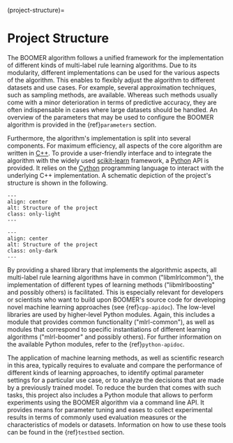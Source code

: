 (project-structure)=

# Project Structure

The BOOMER algorithm follows a unified framework for the implementation of different kinds of multi-label rule learning algorithms. Due to its modularity, different implementations can be used for the various aspects of the algorithm. This enables to flexibly adjust the algorithm to different datasets and use cases. For example, several approximation techniques, such as sampling methods, are available. Whereas such methods usually come with a minor deterioration in terms of predictive accuracy, they are often indispensable in cases where large datasets should be handled. An overview of the parameters that may be used to configure the BOOMER algorithm is provided in the {ref}`parameters` section.

Furthermore, the algorithm's implementation is split into several components. For maximum efficiency, all aspects of the core algorithm are written in [C++](https://en.wikipedia.org/wiki/C%2B%2B). To provide a user-friendly interface and to integrate the algorithm with the widely used [scikit-learn](https://scikit-learn.org) framework, a [Python](<https://en.wikipedia.org/wiki/Python_(programming_language)>) API is provided. It relies on the [Cython](https://en.wikipedia.org/wiki/Cython) programming language to interact with the underlying C++ implementation. A schematic depiction of the project's structure is shown in the following.

```{image} ../_static/project_structure_light.svg
---
align: center
alt: Structure of the project
class: only-light
---
```

```{image} ../_static/project_structure_dark.svg
---
align: center
alt: Structure of the project
class: only-dark
---
```

By providing a shared library that implements the algorithmic aspects, all multi-label rule learning algorithms have in common ("libmlrlcommon"), the implementation of different types of learning methods ("libmlrlboosting" and possibly others) is facilitated. This is especially relevant for developers or scientists who want to build upon BOOMER's source code for developing novel machine learning approaches (see {ref}`cpp-apidoc`). The low-level libraries are used by higher-level Python modules. Again, this includes a module that provides common functionality ("mlrl-common"), as well as modules that correspond to specific instantiations of different learning algorithms ("mlrl-boomer" and possibly others). For further information on the available Python modules, refer to the {ref}`python-apidoc`.

The application of machine learning methods, as well as scientific research in this area, typically requires to evaluate and compare the performance of different kinds of learning approaches, to identify optimal parameter settings for a particular use case, or to analyze the decisions that are made by a previously trained model. To reduce the burden that comes with such tasks, this project also includes a Python module that allows to perform experiments using the BOOMER algorithm via a command line API. It provides means for parameter tuning and eases to collect experimental results in terms of commonly used evaluation measures or the characteristics of models or datasets. Information on how to use these tools can be found in the {ref}`testbed` section.
